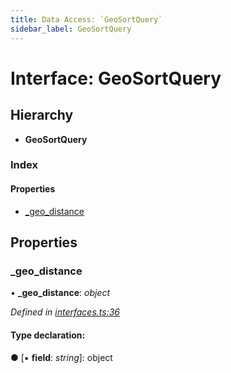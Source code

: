 ```yaml
---
title: Data Access: `GeoSortQuery`
sidebar_label: GeoSortQuery
---
```


# Interface: GeoSortQuery

## Hierarchy

* **GeoSortQuery**

### Index

#### Properties

* [_geo_distance](geosortquery.md#_geo_distance)

## Properties

###  _geo_distance

• **_geo_distance**: *object*

*Defined in [interfaces.ts:36](https://github.com/terascope/teraslice/blob/6aab1cd2/packages/data-access/src/interfaces.ts#L36)*

#### Type declaration:

● \[▪ **field**: *string*\]: object
